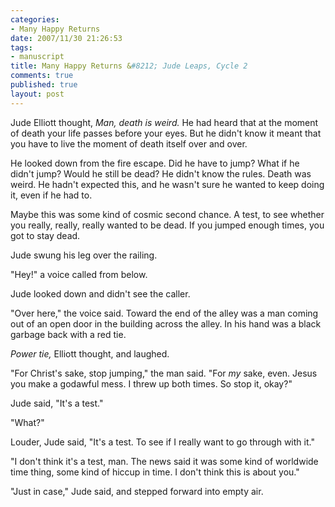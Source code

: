 ```yaml
--- 
categories: 
- Many Happy Returns
date: 2007/11/30 21:26:53
tags: 
- manuscript
title: Many Happy Returns &#8212; Jude Leaps, Cycle 2
comments: true
published: true
layout: post
---
```


Jude Elliott thought, <em>Man, death is weird.</em>  He had heard that at the moment of death your life passes before your eyes.  But he didn't know it meant that you have to live the moment of death itself over and over.

He looked down from the fire escape.  Did he have to jump?  What if he didn't jump?  Would he still be dead?  He didn't know the rules.  Death was weird.  He hadn't expected this, and he wasn't sure he wanted to keep doing it, even if he had to.

Maybe this was some kind of cosmic second chance.  A test, to see whether you really, really, really wanted to be dead.  If you jumped enough times, you got to stay dead.

Jude swung his leg over the railing.

"Hey!" a voice called from below.

Jude looked down and didn't see the caller.

"Over here," the voice said.  Toward the end of the alley was a man coming out of an open door in the building across the alley.  In his hand was a black garbage back with a red tie.

<em>Power tie,</em> Elliott thought, and laughed.

"For Christ's sake, stop jumping," the man said.  "For <em>my</em> sake, even.  Jesus you make a godawful mess.  I threw up both times.  So stop it, okay?"

Jude said, "It's a test."

"What?"

Louder, Jude said, "It's a test.  To see if I really want to go through with it."

"I don't think it's a test, man.  The news said it was some kind of worldwide time thing, some kind of hiccup in time.  I don't think this is about you."

"Just in case," Jude said, and stepped forward into empty air.
